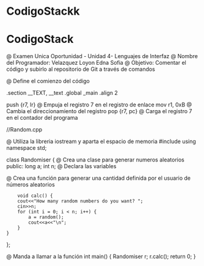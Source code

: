 # CodigoStackk

# CodigoStack


@ Examen Unica Oportunidad - Unidad 4- Lenguajes de Interfaz
@ Nombre del Programador: Velazquez Loyon Edna Sofia
@ Objetivo: Comentar el código y subirlo al repositorio de Git a través de comandos


@ Define el comienzo del código

.section __TEXT, __text
.global _main
.align 2

push {r7, lr}   @ Empuja el registro 7 en el registro de enlace
mov   r1, 0xB   @ Cambia el direccionamiento del registro
pop  {r7, pc}   @ Carga el registro 7 en el contador del programa


//Random.cpp

@ Utiliza la libreria iostream y aparta el espacio de memoria
#include <iostream>
using namespace std;


class Randomiser {              @ Crea una clase para generar numeros aleatorios
public: long a; int n;          @ Declara las variables

@ Crea una función para generar una cantidad definida por el usuario  de números aleatorios

        void calc() {
        cout<<"How many random numbers do you want? ";
        cin>>n;
        for (int i = 0; i < n; i++) {
            a = random();
            cout<<a<<"\n";
        }
    }
};

@ Manda a llamar a la función
int main() {
    Randomiser r;
    r.calc();
    return 0;
}
